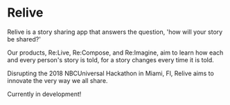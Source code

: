 # Relive

Relive is a story sharing app that answers the question, 'how will your story be shared?' 

Our products, Re:Live, Re:Compose, and Re:Imagine, aim to learn how each and every person's story is told, 
for a story changes every time it is told.

Disrupting the 2018 NBCUniversal Hackathon in Miami, Fl, Relive aims to innovate the very way we all share.

Currently in development!

